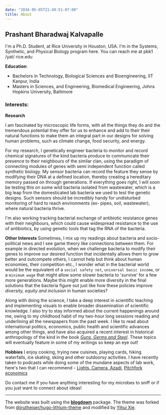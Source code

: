 ```yaml
---
date: "2016-05-05T21:48:51-07:00"
title: About
---
```


## Prashant Bharadwaj Kalvapalle

I'm a Ph.D. Student, at Rice University in Houston, USA. I'm in the Systems, Synthetic, and Physical Biology program here.
You can reach me at pbk1 /yat/ rice.edu

**Education**:
- Bachelors in Technology, Biological Sciences and Bioengineering, IIT Kanpur, India
- Masters in Sciences, and Engineering, Biomedical Engineering, Johns Hopkins University, Baltimore


### Interests:

**Research**

I am fascinated by microscopic life forms, with all the things they do and the tremendous potential they offer for us to enhance and add to their their natural functions to make them an integral part in our designs for solving human problems, such as climate change, food security, and energy.

For my research, I genetically engineer bacteria to monitor and record chemical signatures of the kind bacteria produce to communicate their presence to their neighbours of the similar clan, using the paradigm of connecting modules of genes with semi independent function called synthetic biology. My sensor bacteria can record the feature they sense by modifying their DNA at a defined location, thereby creating a hereditary memory passed on through generations. If everything goes right, I will soon be testing this on some wild bacteria isolated from wastewater, which is a big leap from the domesticated lab bacteria we used to test the genetic designs. Such sensors should be incredibly handy for undisturbed monitoring of hard to reach environments (ex- pipes, soil, wastewater), where natural bacteria thrive.

I'm also working tracking bacterial exchange of antibiotic resistance genes with their neighbours, which could cause widespread resistance to the use of antibiotics, by using genetic tools that tag the RNA of the bacteria.

**Other Interests**
Sometimes, I mix up my readings about bacteria and socio-political news and I see game theory like connections between them. For example in directed evolution, when we challenge bacteria to modify their genes to improve our desired function that incidentally allows them to grow better and outcompete others, I cannot help but think about human economies, their competition etc., I wonder what in the bacterial world would be the equivalent of a `social safety net`, `universal basic income`, or a `minimum wage` that might allow some slower bacteria to 'survive' for a few more generations. Maybe this might enable more diversity in the final solutions that the bacteria figure out just like how these policies improve _diversity, equity and inclusion_ in human societies?  

Along with doing the science, I take a deep interest in scientific teaching and implementing visuals to enable broader dissemination of scientific knowledge. I also try to stay informed about the current happenings around me, owing to my childhood habit of my two-hour long sessions reading and underlining all the newspapers from the past week. I like to read about international politics, economics, public health and scientific advances among other things, and have also acquired a recent interest in historical anthropology of the kind in the book _[Guns, Germs and Steel](https://en.wikipedia.org/wiki/Guns,_Germs,_and_Steel)_. These topics will eventually feature in some of my writings so keep an eye out!

**Hobbies**
I enjoy cooking, trying new cuisines, playing cards, hiking waterfalls, ice skating, skiing and other outdoorsy activities. I have recently taken to podcasts while doing some of the mundane aspects of lab work, here's two that I can recommend - [Lights, Camera, Azadi](https://www.stitcher.com/show/lights-camera-azadi), [Pitchfork economics](https://www.stitcher.com/show/pitchfork-economics-with-nick-hanauer)

Do contact me if you have anything interesting for my microbes to sniff or if you just want to connect about ideas!

-----------------

The website was built using the [**blogdown**](https://github.com/rstudio/blogdown) package. The theme was forked from [@jrutheiser/hugo-lithium-theme](https://github.com/jrutheiser/hugo-lithium-theme) and modified by [Yihui Xie](https://github.com/yihui/hugo-lithium).
